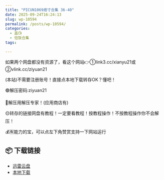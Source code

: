 ```yaml
---
title: "PICUN1069痞寸合集 36-40"
date: 2025-09-24T16:24:13
slug: wp-10594
permalink: /posts/wp-10594/
categories:
  - 盖📺
  - 恰饭合集
tags:

---
```


如果两个网盘都没有资源了，看这个网站👉①link3.cc/xianyu21或②vlink.cc/ziyuan21

(本站)不需要注册账号！直接点本地下载转存OK？懂吧！

🟢解压密码:ziyuan21

🔵解压用解压专家！(应用商店有)

🟡转存的链接网盘有教程！一定要看教程！按教程操作！不按教程操作你不会解压！

💰🈶能力的宝，可以点左下角赞赏支持一下网站运行

## 📦 下载链接
- [迅雷云盘](https://blziyuan21.com/pay-download/10594?key=2f7bd1914a&down_id=0)
- [本地下载](https://blziyuan21.com/pay-download/10594?key=2f7bd1914a&down_id=1)

